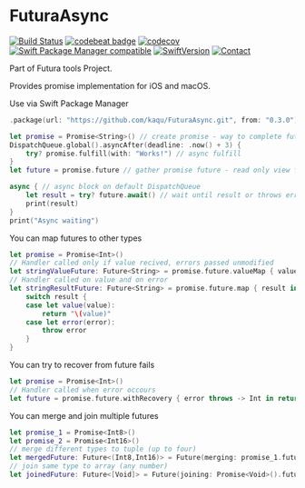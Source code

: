 # FuturaAsync

[![Build Status](https://travis-ci.org/kaqu/FuturaAsync.svg?branch=master)](https://travis-ci.org/kaqu/FuturaAsync)
[![codebeat badge](https://codebeat.co/badges/4192d0ed-2655-40c0-9b88-43253d7fb992)](https://codebeat.co/projects/github-com-kaqu-futuraasync-master)
[![codecov](https://codecov.io/gh/kaqu/FuturaAsync/branch/master/graph/badge.svg)](https://codecov.io/gh/kaqu/FuturaAsync)
[![Swift Package Manager compatible](https://img.shields.io/badge/Swift%20Package%20Manager-compatible-brightgreen.svg)](https://github.com/apple/swift-package-manager)
[![SwiftVersion](https://img.shields.io/badge/Swift-4.0-brightgreen.svg)]()
[![Contact](https://img.shields.io/badge/contact-@kaqukal-blue.svg?style=flat)](https://twitter.com/kaqukal)


Part of Futura tools Project.

Provides promise implementation for iOS and macOS.

Use via Swift Package Manager
```swift
.package(url: "https://github.com/kaqu/FuturaAsync.git", from: "0.3.0"),
```

```swift
let promise = Promise<String>() // create promise - way to complete future
DispatchQueue.global().asyncAfter(deadline: .now() + 3) {
    try? promise.fulfill(with: "Works!") // async fulfill
}
let future = promise.future // gather promise future - read only view for async state

async { // async block on default DispatchQueue
    let result = try? future.await() // wait until result or throws error
    print(result)
}
print("Async waiting")
```

You can map futures to other types
```swift
let promise = Promise<Int>()
// Handler called only if value recived, errors passed unmodified
let stringValueFuture: Future<String> = promise.future.valueMap { value in return "\(value)" }
// Handler called on value and on error
let stringResultFuture: Future<String> = promise.future.map { result in 
    switch result {
    case let value(value):
        return "\(value)" 
    case let error(error):
        throw error
    }
}
```

You can try to recover from future fails
```swift
let promise = Promise<Int>()
// Handler called when error occours
let future = promise.future.withRecovery { error throws -> Int in return 0 }
```

You can merge and join multiple futures
```swift
let promise_1 = Promise<Int8>()
let promise_2 = Promise<Int16>()
// merge different types to tuple (up to four)
let mergedFuture: Future<(Int8,Int16)> = Future(merging: promise_1.future, promise_2.future)
// join same type to array (any number)
let joinedFuture: Future<[Void]> = Future(joining: Promise<Void>().future, Promise<Void>().future, Promise<Void>().future)

```

